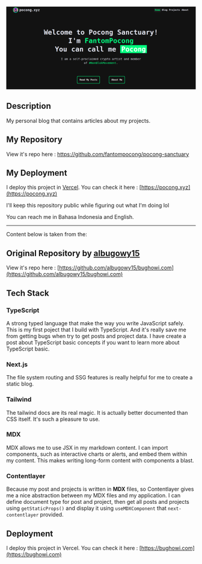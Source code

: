 ![pocong.xyz homepage preview](public/static/images/site-preview.png)

## Description

My personal blog that contains articles about my projects.

## My Repository
View it's repo here : https://github.com/fantompocong/pocong-sanctuary

## My Deployment

I deploy this project in [Vercel](https://vercel.com/). You can check it here : [https://pocong.xyz](https://pocong.xyz)

I'll keep this repository public while figuring out what I'm doing lol

You can reach me in Bahasa Indonesia and English.

---

Content below is taken from the:
## Original Repository by [albugowy15](https://github.com/albugowy15)
View it's repo here : [https://github.com/albugowy15/bughowi.com](https://github.com/albugowy15/bughowi.com)

## Tech Stack

### TypeScript

A strong typed language that make the way you write JavaScript safely. This is my first poject that I build with TypeScript. And it's really save me from getting bugs when try to get posts and project data. I have create a post about TypeScript basic concepts if you want to learn more about TypeScript basic.

### Next.js

The file system routing and SSG features is really helpful for me to create a static blog.

### Tailwind

The tailwind docs are its real magic. It is actually better documented than CSS itself. It's such a pleasure to use.

### MDX

MDX allows me to use JSX in my markdown content. I can import components, such as interactive charts or alerts, and embed them within my content. This makes writing long-form content with components a blast.

### Contentlayer

Because my post and projects is written in **MDX** files, so Contentlayer gives me a nice abstraction between my MDX files and my application. I can define document type for post and project, then get all posts and projects using `getStaticProps()` and display it using `useMDXComponent` that `next-contentlayer` provided.

## Deployment

I deploy this project in Vercel. You can check it here : [https://bughowi.com](https://bughowi.com)
